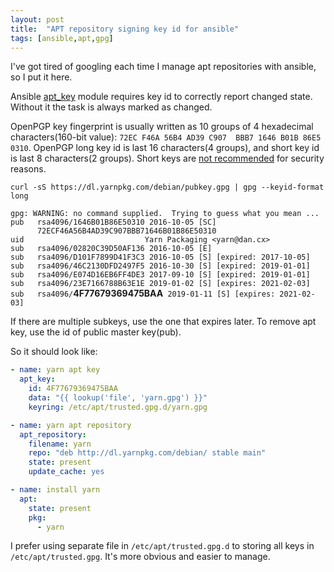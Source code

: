 ```yaml
---
layout: post
title:  "APT repository signing key id for ansible"
tags: [ansible,apt,gpg]
---
```

I've got tired of googling each time I manage apt repositories with ansible, so I put it here.

Ansible [apt_key](https://docs.ansible.com/ansible/latest/modules/apt_key_module.html) module requires key id to correctly report changed state. Without it the task is always marked as changed.

OpenPGP key fingerprint is usually written as 10 groups of 4 hexadecimal characters(160-bit value): `72EC F46A 56B4 AD39 C907  BBB7 1646 B01B 86E5 0310`. OpenPGP long key id is last 16 characters(4 groups), and short key id is last 8 characters(2 groups). Short keys are [not recommended](https://security.stackexchange.com/questions/74009/what-is-an-openpgp-key-id-collision) for security reasons.

`curl -sS https://dl.yarnpkg.com/debian/pubkey.gpg | gpg --keyid-format long`

`gpg: WARNING: no command supplied.  Trying to guess what you mean ...`\
`pub   rsa4096/1646B01B86E50310 2016-10-05 [SC]`\
`      72ECF46A56B4AD39C907BBB71646B01B86E50310`\
`uid                           Yarn Packaging <yarn@dan.cx>`\
`sub   rsa4096/02820C39D50AF136 2016-10-05 [E]`\
`sub   rsa4096/D101F7899D41F3C3 2016-10-05 [S] [expired: 2017-10-05]`\
`sub   rsa4096/46C2130DFD2497F5 2016-10-30 [S] [expired: 2019-01-01]`\
`sub   rsa4096/E074D16EB6FF4DE3 2017-09-10 [S] [expired: 2019-01-01]`\
`sub   rsa4096/23E7166788B63E1E 2019-01-02 [S] [expires: 2021-02-03]`\
`sub   rsa4096/`**4F77679369475BAA**` 2019-01-11 [S] [expires: 2021-02-03]`

If there are multiple subkeys, use the one that expires later. To remove apt key, use the id of public master key(pub).

So it should look like:

```yaml
- name: yarn apt key
  apt_key:
    id: 4F77679369475BAA
    data: "{{ lookup('file', 'yarn.gpg') }}"
    keyring: /etc/apt/trusted.gpg.d/yarn.gpg

- name: yarn apt repository
  apt_repository:
    filename: yarn
    repo: "deb http://dl.yarnpkg.com/debian/ stable main"
    state: present
    update_cache: yes

- name: install yarn
  apt:
    state: present
    pkg:
      - yarn
```

I prefer using separate file in `/etc/apt/trusted.gpg.d` to storing all keys in `/etc/apt/trusted.gpg`. It's more obvious and easier to manage.
